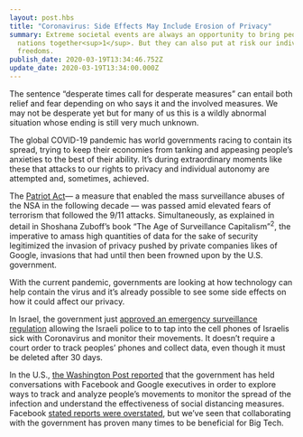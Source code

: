 ```yaml
---
layout: post.hbs
title: "Coronavirus: Side Effects May Include Erosion of Privacy"
summary: Extreme societal events are always an opportunity to bring people and
  nations together<sup>1</sup>. But they can also put at risk our individual
  freedoms.
publish_date: 2020-03-19T13:34:46.752Z
update_date: 2020-03-19T13:34:00.000Z
---
```

The sentence “desperate times call for desperate measures” can entail both relief and fear depending on who says it and the involved measures. We may not be desperate yet but for many of us this is a wildly abnormal situation whose ending is still very much unknown.

The global COVID-19 pandemic has world governments racing to contain its spread, trying to keep their economies from tanking and appeasing people’s anxieties to the best of their ability. It’s during extraordinary moments like these that attacks to our rights to privacy and individual autonomy are attempted and, sometimes, achieved.

The [](https://en.wikipedia.org/wiki/Patriot_Act)<a href="https://en.wikipedia.org/wiki/Patriot_Act" target="_blank">Patriot Act</a>— a measure that enabled the mass surveillance abuses of the NSA in the following decade — was passed amid elevated fears of terrorism that followed the 9/11 attacks. Simultaneously, as explained in detail in Shoshana Zuboff’s book “The Age of Surveillance Capitalism”<sup>2</sup>, the imperative to amass high quantities of data for the sake of security legitimized the invasion of privacy pushed by private companies likes of Google, invasions that had until then been frowned upon by the U.S. government.

With the current pandemic, governments are looking at how technology can help contain the virus and it’s already possible to see some side effects on how it could affect our privacy.

In Israel, the government just <a href="https://www.haaretz.com/israel-news/.premium-cellphone-tracking-authorized-by-israel-to-be-used-for-enforcing-quarantine-orders-1.8681979" target="_blank">approved an emergency surveillance regulation</a> allowing the Israeli police to to tap into the cell phones of Israelis sick with Coronavirus and monitor their movements. It doesn’t require a court order to track peoples’ phones and collect data, even though it must be deleted after 30 days.

In the U.S., <a href="https://www.washingtonpost.com/technology/2020/03/17/white-house-location-data-coronavirus/" target="_blank">the Washington Post reported</a> that the government has held conversations with Facebook and Google executives in order to explore ways to track and analyze people’s movements to monitor the spread of the infection and understand the effectiveness of social distancing measures. Facebook <a href="https://www.cnet.com/health/zuckerberg-says-facebook-is-not-giving-governments-data-to-track-coronavirus-spread/#ftag=cad590a51e" target="_blank">stated reports were overstated</a>, but we’ve seen that collaborating with the government has proven many times to be beneficial for Big Tech.